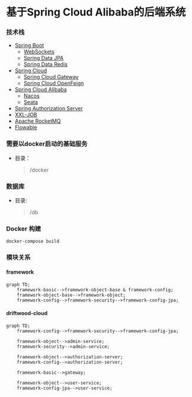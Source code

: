 基于Spring Cloud Alibaba的后端系统
==========

### 技术栈

- [Spring Boot](https://spring.io/projects/spring-boot)
    - [WebSockets](https://docs.spring.io/spring-framework/docs/5.3.18/reference/html/web.html#websocket)
    - [Spring Data JPA](https://spring.io/projects/spring-data-jpa)
    - [Spring Data Redis](https://spring.io/projects/spring-data-redis)
- [Spring Cloud](https://spring.io/projects/spring-cloud)
    - [Spring Cloud Gateway](https://spring.io/projects/spring-cloud-gateway)
    - [Spring Cloud OpenFeign](https://spring.io/projects/spring-cloud-openfeign)
- [Spring Cloud Alibaba](https://github.com/alibaba/spring-cloud-alibaba)
    - [Nacos](https://nacos.io/zh-cn/docs/what-is-nacos.html)
    - [Seata](https://seata.io/zh-cn/docs/overview/what-is-seata.html)
- [Spring Authorization Server](https://github.com/spring-projects/spring-authorization-server)
- [XXL-JOB](https://github.com/xuxueli/xxl-job)
- [Apache RocketMQ](https://github.com/apache/rocketmq)
- [Flowable](https://github.com/flowable/flowable-engine)

### 需要以docker启动的基础服务

- 目录：
  > /docker

### 数据库

- 目录:
  > /db

### Docker 构建

```shell
docker-compose build
```

### 模块关系

#### framework

```mermaid
graph TD; 
    framework-basic-->framework-object-base & framework-config;
    framework-object-base-->framework-object;
    framework-config-->framework-security-->framework-config-jpa;
```

#### driftwood-cloud

```mermaid
graph TD;
    framework-config-->framework-security-->framework-config-jpa;
    
    framework-object-->admin-service;
    framework-security-->admin-service;
    
    framework-object-->authorization-server;
    framework-config-->authorization-server;
    
    framework-basic-->gateway;
    
    framework-object-->user-service;
    framework-config-jpa-->user-service;
```